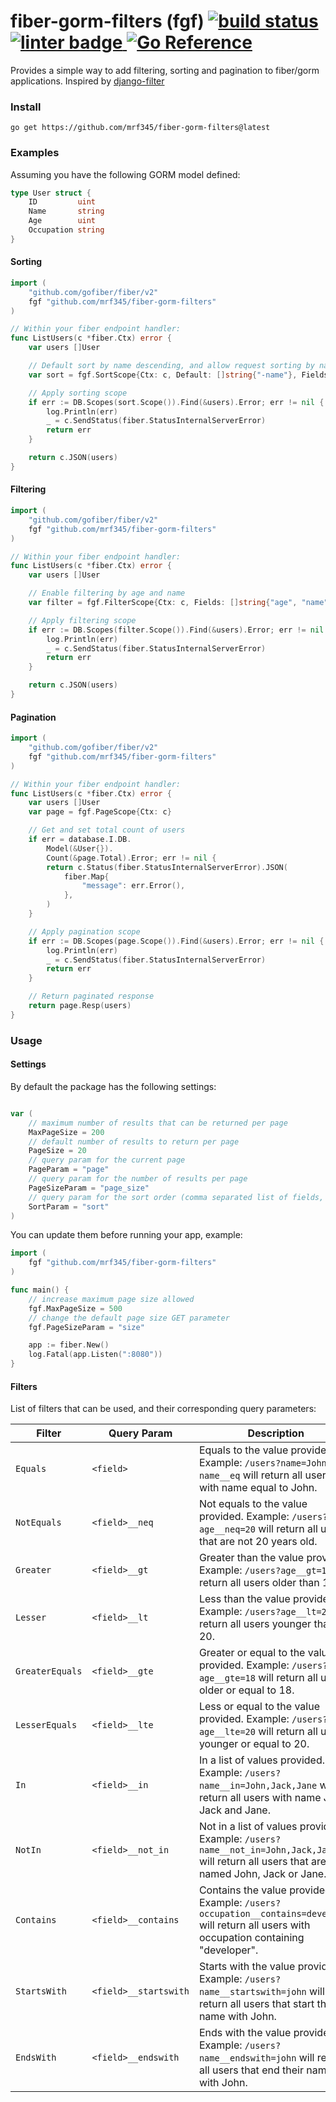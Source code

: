 <h2></h2>
<h1>
fiber-gorm-filters (fgf)
<a href='https://github.com/mrf345/fiber-gorm-filters/actions/workflows/ci.yml'>
  <img src='https://github.com/mrf345/fiber-gorm-filters/actions/workflows/ci.yml/badge.svg' alt='build status'>
</a>
<a href='https://github.com/golangci/golangci-lint/tree/master'>
  <img src='https://img.shields.io/badge/linter-golangci--lint-blue.svg?logo=go&logoColor=white' alt='linter badge'>
</a>
<a href="https://pkg.go.dev/github.com/mrf345/fiber-gorm-filters">
  <img src='https://img.shields.io/badge/reference-blue.svg?logo=go&logoColor=white' alt='Go Reference'>
</a>
</h1>

Provides a simple way to add filtering, sorting and pagination to  fiber/gorm applications. Inspired by [django-filter](https://github.com/carltongibson/django-filter)


### Install

```shell
go get https://github.com/mrf345/fiber-gorm-filters@latest
```

### Examples

Assuming you have the following GORM model defined:

```go
type User struct {
    ID         uint
    Name       string
    Age        uint
    Occupation string
}
```

#### Sorting

```go
import (
    "github.com/gofiber/fiber/v2"
    fgf "github.com/mrf345/fiber-gorm-filters"
)

// Within your fiber endpoint handler:
func ListUsers(c *fiber.Ctx) error {
    var users []User

    // Default sort by name descending, and allow request sorting by name and age
    var sort = fgf.SortScope{Ctx: c, Default: []string{"-name"}, Fields: []string{"age"}}

    // Apply sorting scope
    if err := DB.Scopes(sort.Scope()).Find(&users).Error; err != nil {
        log.Println(err)
        _ = c.SendStatus(fiber.StatusInternalServerError)
        return err
    }

    return c.JSON(users)
}
```

#### Filtering

```go
import (
    "github.com/gofiber/fiber/v2"
    fgf "github.com/mrf345/fiber-gorm-filters"
)

// Within your fiber endpoint handler:
func ListUsers(c *fiber.Ctx) error {
    var users []User

    // Enable filtering by age and name
    var filter = fgf.FilterScope{Ctx: c, Fields: []string{"age", "name"}}

    // Apply filtering scope
    if err := DB.Scopes(filter.Scope()).Find(&users).Error; err != nil {
        log.Println(err)
        _ = c.SendStatus(fiber.StatusInternalServerError)
        return err
    }

    return c.JSON(users)
}
```

#### Pagination

```go
import (
    "github.com/gofiber/fiber/v2"
    fgf "github.com/mrf345/fiber-gorm-filters"
)

// Within your fiber endpoint handler:
func ListUsers(c *fiber.Ctx) error {
    var users []User
    var page = fgf.PageScope{Ctx: c}

    // Get and set total count of users
    if err = database.I.DB.
        Model(&User{}).
        Count(&page.Total).Error; err != nil {
        return c.Status(fiber.StatusInternalServerError).JSON(
            fiber.Map{
                "message": err.Error(),
            },
        )
    }

    // Apply pagination scope
    if err := DB.Scopes(page.Scope()).Find(&users).Error; err != nil {
        log.Println(err)
        _ = c.SendStatus(fiber.StatusInternalServerError)
        return err
    }

    // Return paginated response
    return page.Resp(users)
}
```

### Usage

#### Settings

By default the package has the following settings:

```go

var (
    // maximum number of results that can be returned per page
    MaxPageSize = 200
    // default number of results to return per page
    PageSize = 20
    // query param for the current page
    PageParam = "page"
    // query param for the number of results per page
    PageSizeParam = "page_size"
    // query param for the sort order (comma separated list of fields, with optional - prefix to reverse the sort order)
    SortParam = "sort"
)
```

You can update them before running your app, example:

```go
import (
    fgf "github.com/mrf345/fiber-gorm-filters"
)

func main() {
    // increase maximum page size allowed
    fgf.MaxPageSize = 500
    // change the default page size GET parameter
    fgf.PageSizeParam = "size"

    app := fiber.New()
    log.Fatal(app.Listen(":8080"))
}
```

#### Filters

List of filters that can be used, and their corresponding query parameters:

| Filter | Query Param | Description |
| --- | --- | --- |
| `Equals` | `<field>` | Equals to the value provided. Example: `/users?name=John` or `name__eq` will return all users with name equal to John. |
| `NotEquals` | `<field>__neq` | Not equals to the value provided. Example: `/users?age__neq=20` will return all users that are not 20 years old. |
| `Greater` | `<field>__gt` | Greater than the value provided. Example: `/users?age__gt=18` will return all users older than 18. |
| `Lesser` | `<field>__lt` | Less than the value provided. Example: `/users?age__lt=20` will return all users younger than 20. |
| `GreaterEquals` | `<field>__gte` | Greater or equal to the value provided. Example: `/users?age__gte=18` will return all users older or equal to 18. |
| `LesserEquals` | `<field>__lte` | Less or equal to the value provided. Example: `/users?age__lte=20` will return all users younger or equal to 20. |
| `In` | `<field>__in` | In a list of values provided. Example: `/users?name__in=John,Jack,Jane` will return all users with name John, Jack and Jane. |
| `NotIn` | `<field>__not_in` | Not in a list of values provided. Example: `/users?name__not_in=John,Jack,Jane` will return all users that are not named John, Jack or Jane. |
| `Contains` | `<field>__contains` | Contains the value provided. Example: `/users?occupation__contains=developer` will return all users with occupation containing "developer". |
| `StartsWith` | `<field>__startswith` | Starts with the value provided. Example: `/users?name__startswith=john` will return all users that start their name with John. |
| `EndsWith` | `<field>__endswith` | Ends with the value provided. Example: `/users?name__endswith=john` will return all users that end their name with John. |
